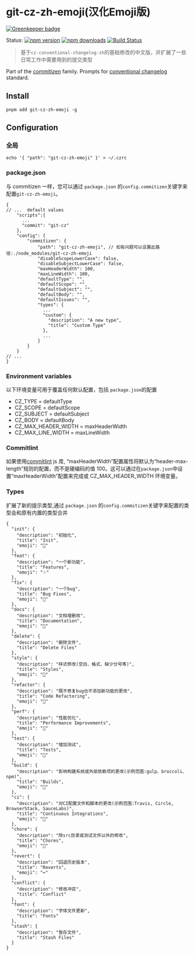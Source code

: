 # git-cz-zh-emoji(汉化Emoji版)

[![Greenkeeper badge](https://badges.greenkeeper.io/commitizen/git-cz-zh-emoji.svg)](https://greenkeeper.io/)

Status:
[![npm version](https://img.shields.io/npm/v/git-cz-zh-emoji.svg?style=flat-square)](https://www.npmjs.org/package/git-cz-zh-emoji)
[![npm downloads](https://img.shields.io/npm/dm/git-cz-zh-emoji.svg?style=flat-square)](http://npm-stat.com/charts.html?package=git-cz-zh-emoji&from=2015-08-01)
[![Build Status](https://img.shields.io/travis/commitizen/git-cz-zh-emoji.svg?style=flat-square)](https://travis-ci.org/commitizen/git-cz-zh-emoji)

> 基于`cz-conventional-changelog-zh`的基础修改的中文版，并扩展了一些日常工作中需要用到的提交类型

Part of the [commitizen](https://github.com/commitizen/cz-cli) family. Prompts for [conventional changelog](https://github.com/conventional-changelog/conventional-changelog-zh-emoji) standard.

## Install

```
pnpm add git-cz-zh-emoji -g
```


## Configuration

### 全局
```
echo '{ "path": "git-cz-zh-emoji" }' > ~/.czrc 
```

### package.json

与 commitizen 一样，您可以通过 `package.json` 的`config.commitizen`关键字来配置`git-cz-zh-emoji`。

```json5
{
// ...  default values
    "scripts":{
      ...
      "commit": "git-cz"
    },
    "config": {
        "commitizen": {
            "path": "git-cz-zh-emoji", // 如有问题可以设置此路径:./node_modules/git-cz-zh-emoji
            "disableScopeLowerCase": false,
            "disableSubjectLowerCase": false,
            "maxHeaderWidth": 100,
            "maxLineWidth": 100,
            "defaultType": "",
            "defaultScope": "",
            "defaultSubject": "",
            "defaultBody": "",
            "defaultIssues": "",
            "types": {
              ...
              "custom": {
                "description": "A new type",
                "title": "Custom Type"
              },
              ...
            }
        }
    }
// ...
}
```

### Environment variables

以下环境变量可用于覆盖任何默认配置，包括 `package.json`的配置

- CZ_TYPE = defaultType
- CZ_SCOPE = defaultScope
- CZ_SUBJECT = defaultSubject
- CZ_BODY = defaultBody
- CZ_MAX_HEADER_WIDTH = maxHeaderWidth
- CZ_MAX_LINE_WIDTH = maxLineWidth

### Commitlint

如果使用[commitlint](https://github.com/conventional-changelog/commitlint) js 库, “maxHeaderWidth”配置属性将默认为“header-max-length”规则的配置，而不是硬编码的值 100。这可以通过在`package.json`中设置“maxHeaderWidth”配置来完成或 CZ_MAX_HEADER_WIDTH 环境变量。

### Types

扩展了新的提示类型,通过 `package.json` 的`config.commitizen`关键字来配置的类型会和原有内置的类型合并

```
{
  "init": {
    "description": "初始化",
    "title": "Init",
    "emoji": "🎉"
  },
  "feat": {
    "description": "一个新功能",
    "title": "Features",
    "emoji": "✨"
  },
  "fix": {
    "description": "一个bug",
    "title": "Bug Fixes",
    "emoji": "🐞"
  },
  "docs": {
    "description": "文档增删改",
    "title": "Documentation",
    "emoji": "📃"
  },
  "delete": {
    "description": "删除文件",
    "title": "Delete Files"
  },
  "style": {
    "description": "样式修改(空白、格式、缺少分号等)",
    "title": "Styles",
    "emoji": "🌈"
  },
  "refactor": {
    "description": "既不修复bug也不添加新功能的更改",
    "title": "Code Refactoring",
    "emoji": "🦄"
  },
  "perf": {
    "description": "性能优化",
    "title": "Performance Improvements",
    "emoji": "🎈"
  },
  "test": {
    "description": "增加测试",
    "title": "Tests",
    "emoji": "🧪"
  },
  "build": {
    "description": "影响构建系统或外部依赖项的更改(示例范围:gulp、broccoli、npm)",
    "title": "Builds",
    "emoji": "🔧"
  },
  "ci": {
    "description": "对CI配置文件和脚本的更改(示例范围:Travis, Circle, BrowserStack, SauceLabs)",
    "title": "Continuous Integrations",
    "emoji": "🐎"
  },
  "chore": {
    "description": "除src目录或测试文件以外的修改",
    "title": "Chores",
    "emoji": "🐳"
  },
  "revert": {
    "description": "回退历史版本",
    "title": "Reverts",
    "emoji": "↩"
  },
  "conflict": {
    "description": "修改冲突",
    "title": "Conflict"
  },
  "font": {
    "description": "字体文件更新",
    "title": "Fonts"
  },
  "stash": {
    "description": "暂存文件",
    "title": "Stash Files"
  }
}

```
